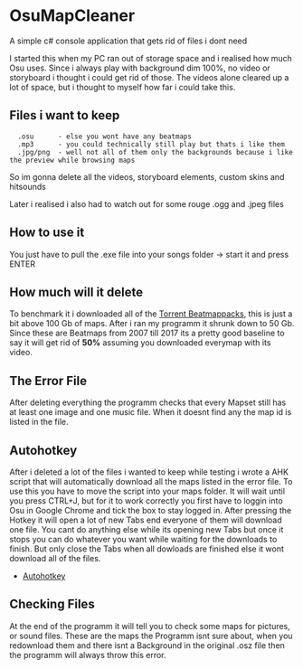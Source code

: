 # OsuMapCleaner
A simple c# console application that gets rid of files i dont need


I started this when my PC ran out of storage space and i realised how much Osu uses.
Since i always play with background dim 100%, no video or storyboard i thought i could get rid of those.
The videos alone cleared up a lot of space, but i thought to myself how far i could take this.

## Files i want to keep
```
  .osu      - else you wont have any beatmaps
  .mp3      - you could technically still play but thats i like them
  .jpg/png  - well not all of them only the backgrounds because i like the preview while browsing maps
```
So im gonna delete all the videos, storyboard elements, custom skins and hitsounds

Later i realised i also had to watch out for some rouge .ogg and .jpeg files

## How to use it

You just have to pull the .exe file into your songs folder -> start it and press ENTER

## How much will it delete

To benchmark it i downloaded all of the [Torrent Beatmappacks](https://osu.hiramiya.me/torrents.htm), this is just a bit above 100 Gb of maps. After i ran my programm it shrunk down to 50 Gb. Since these are Beatmaps from 2007 till 2017 its a pretty good baseline to say it will get rid of **50%** assuming you downloaded everymap with its video.

## The Error File

After deleting everything the programm checks that every Mapset still has at least one image and one music file. When it doesnt find any the map id is listed in the file.

## Autohotkey

After i deleted a lot of the files i wanted to keep while testing i wrote a AHK script that will automatically download all the maps listed in the error file. To use this you have to move the script into your maps folder. It will wait until you press CTRL+J, but for it to work correctly you first have to loggin into Osu in Google Chrome and tick the box to stay logged in. After pressing the Hotkey it will open a lot of new Tabs end everyone of them will download one file. You cant do anything else while its opening new Tabs but once it stops you can do whatever you want while waiting for the downloads to finish. But only close the Tabs when all dowloads are finished else it wont download all of the files.
* [Autohotkey](https://autohotkey.com/)

## Checking Files

At the end of the programm it will tell you to check some maps for pictures, or sound files. These are the maps the Programm isnt sure about, when you redownload them and there isnt a Background in the original .osz file then the programm will always throw this error.
